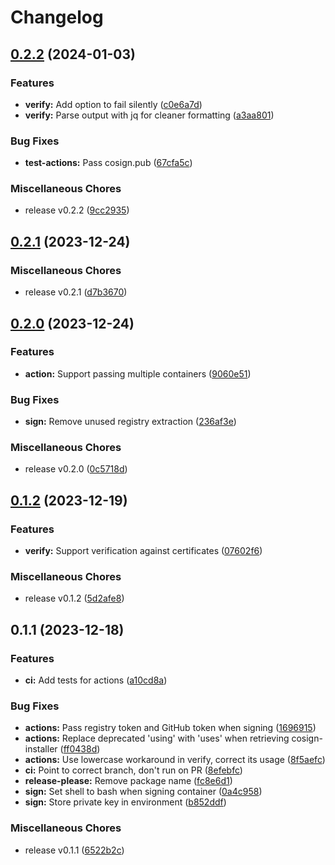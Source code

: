 # Changelog

## [0.2.2](https://github.com/EyeCantCU/cosign-action/compare/v0.2.1...v0.2.2) (2024-01-03)


### Features

* **verify:** Add option to fail silently ([c0e6a7d](https://github.com/EyeCantCU/cosign-action/commit/c0e6a7d58b1b65b769c829eb8ab7162a5535d5a8))
* **verify:** Parse output with jq for cleaner formatting ([a3aa801](https://github.com/EyeCantCU/cosign-action/commit/a3aa80197eb5d21b9e9a3e2f8c423ca707a0b815))


### Bug Fixes

* **test-actions:** Pass cosign.pub ([67cfa5c](https://github.com/EyeCantCU/cosign-action/commit/67cfa5c47607edda04fc6dec77762edeaf702b93))


### Miscellaneous Chores

* release v0.2.2 ([9cc2935](https://github.com/EyeCantCU/cosign-action/commit/9cc2935a0f8457237f88feceee1dca727c6cc641))

## [0.2.1](https://github.com/EyeCantCU/cosign-action/compare/v0.2.0...v0.2.1) (2023-12-24)


### Miscellaneous Chores

* release v0.2.1 ([d7b3670](https://github.com/EyeCantCU/cosign-action/commit/d7b3670e47853f0b70625ac3bb9a702941bc3ff2))

## [0.2.0](https://github.com/EyeCantCU/cosign-action/compare/v0.1.2...v0.2.0) (2023-12-24)


### Features

* **action:** Support passing multiple containers ([9060e51](https://github.com/EyeCantCU/cosign-action/commit/9060e51a433488df4165dbb41799909950f37301))


### Bug Fixes

* **sign:** Remove unused registry extraction ([236af3e](https://github.com/EyeCantCU/cosign-action/commit/236af3e8affae9d4a272aa52bfd7b1c76558a0b0))


### Miscellaneous Chores

* release v0.2.0 ([0c5718d](https://github.com/EyeCantCU/cosign-action/commit/0c5718d954259d1b743e434b154132dc5b12a058))

## [0.1.2](https://github.com/EyeCantCU/cosign-action/compare/v0.1.1...v0.1.2) (2023-12-19)


### Features

* **verify:** Support verification against certificates ([07602f6](https://github.com/EyeCantCU/cosign-action/commit/07602f6adcc2f3126b9e229e5c5b076098a0289f))


### Miscellaneous Chores

* release v0.1.2 ([5d2afe8](https://github.com/EyeCantCU/cosign-action/commit/5d2afe8de63603906a26a792fffce38f3fdabfad))

## 0.1.1 (2023-12-18)


### Features

* **ci:** Add tests for actions ([a10cd8a](https://github.com/EyeCantCU/cosign-action/commit/a10cd8a119f8d5104b61dfe7852928a2dbb36eb0))


### Bug Fixes

* **actions:** Pass registry token and GitHub token when signing ([1696915](https://github.com/EyeCantCU/cosign-action/commit/1696915502815ed23d26fb05fd3a81de3416d874))
* **actions:** Replace deprecated 'using' with 'uses' when retrieving cosign-installer ([ff0438d](https://github.com/EyeCantCU/cosign-action/commit/ff0438d81fb0068c4c11ba454f0ed7eeb92d1767))
* **actions:** Use lowercase workaround in verify, correct its usage ([8f5aefc](https://github.com/EyeCantCU/cosign-action/commit/8f5aefc29f031cb4355e2f0794165e9b29927f4c))
* **ci:** Point to correct branch, don't run on PR ([8efebfc](https://github.com/EyeCantCU/cosign-action/commit/8efebfc0f93bbafcaa8c1e4f31dc5a84fa071f06))
* **release-please:** Remove package name ([fc8e6d1](https://github.com/EyeCantCU/cosign-action/commit/fc8e6d1098696ce611aa38c0d238ca0dbbb1f3a3))
* **sign:** Set shell to bash when signing container ([0a4c958](https://github.com/EyeCantCU/cosign-action/commit/0a4c958db6b5904b6785f3ad684c40d165ab141e))
* **sign:** Store private key in environment ([b852ddf](https://github.com/EyeCantCU/cosign-action/commit/b852ddf9b210103f231bc94786857457f56b3730))


### Miscellaneous Chores

* release v0.1.1 ([6522b2c](https://github.com/EyeCantCU/cosign-action/commit/6522b2c57049055a165ac73085987b1bbd4573e7))
